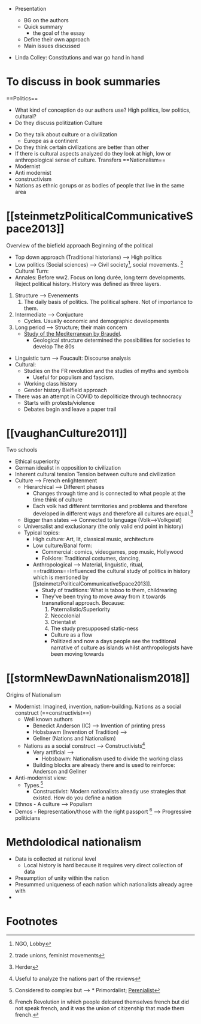 - Presentation
	- BG on the authors 
	- Quick summary 
		- the goal of the essay 
	- Define their own approach
	- Main issues discussed 

- Linda Colley: Constitutions and war go hand in hand 


# To discuss in book summaries 
==Politics==
- What kind of conception do our authors use? High politics, low politics, cultural? 
- Do they discuss politization 
Culture
* Do they talk about culture or a civilization
	* Europe as a continent
* Do they think certain civilizations are better than other
* If there is cultural aspects analyzed do they look at high, low or anthropological sense of culture. 
Transfers
==Nationalism==
* Modernist
* Anti modernist 
* constructivism
* Nations as ethnic gorups or as bodies of people that live in the same area


# [[steinmetzPoliticalCommunicativeSpace2013]]
Overview of the biefield approach 
Beginning of the political 
* Top down approach (Traditional historians) --> High politics  
* Low politics (Social sciences) --> Civil society[^2], social movements. [^1] 
Cultural Turn:
* Annales: Before ww2. Focus on long durée, long term developments. Reject political history. History was defined as three layers. 
1. Structure --> Evenements 
	1. The daily basis of politics. The political sphere. Not of importance to them. 
2. Intermediate  --> Conjucture 
	+ Cycles. Usually economic and demographic developments 
3. Long period --> Structure; their main concern 
	+ [Study of the Mediterranean by Braudel](https://books.google.nl/books?hl=en&lr=&id=H27DEAAAQBAJ&oi=fnd&pg=PA657&dq=The+Mediterranean+and+the+Mediterranean+World+in+the+Age+of+Philip+II&ots=07h3u-kmE4&sig=c3UFYnEH4FXqnCv6ol-olvPRd6E&redir_esc=y#v=onepage&q=The%20Mediterranean%20and%20the%20Mediterranean%20World%20in%20the%20Age%20of%20Philip%20II&f=false). 
		+ Geological structure determined the possibilities for societies to develop 
The 80s 
* Linguistic turn --> Foucault: Discourse analysis 
* Cultural: 
	* Studies on the FR revolution and the studies of myths and symbols
		* Useful for populism and fascism. 
	* Working class history 
	* Gender history 
Bielfield approach 
* There was an attempt in COVID to depoliticize through technocracy 
	* Starts with protests/violence 
	* Debates begin and leave a paper trail 
# [[vaughanCulture2011]]
Two schools
* Ethical superiority
* German idealist in opposition to civilization 
* Inherent cultural tension 
Tension between culture and civilization 
* Culture --> French enlightenment 
	* Hierarchical --> Different phases 
		* Changes through time and is connected to what people at the time think of culture 
		* Each volk had different terrritories and problems and therefore developed in different ways and therefore all cultures are equal.[^3] 
	* Bigger than states --> Connected to language (Volk-->Volkgeist)
	* Universalist and exclusionary (the only valid end point in history)
	* Typical topics: 
		* High culture: Art, lit, classical music, architecture  
		* Low culture/Banal form: 
			* Commercial: comics, videogames, pop music, Hollywood
			* Folklore: Traditional costumes, dancing, 
		* Anthropological --> Material, linguistic, ritual, ==traditions==Influenced the cultural study of politics in history which is mentioned by [[steinmetzPoliticalCommunicativeSpace2013]]. 
			* Study of traditions: What is taboo to them, childrearing 
			* They've been trying to move away from it towards transnational approach. Because:  
				1. Paternalistic/Superiority
				2. Neocolonial 
				3. Orientalist 
				4. The study presupposed static-ness 
				* Culture as a flow
				* Politized and now a days people see the traditional narrative of culture as islands whilst anthropologists have been moving towards 
# [[stormNewDawnNationalism2018]]
Origins of Nationalism
* Modernist: Imagined, invention, nation-building. Nations as a social construct (==constructivist==)
	* Well known authors
		* Benedict Anderson (IC) --> Invention of printing press 
		* Hobsbawm (Invention of Tradition) --> 
		* Gellner (Nations and Nationalism)
	* Nations as a social construct --> Constructivists[^4]
		* Very artificial --> 
			* Hobsbawm: Nationalism used to divide the working class 
		* Building blocks are already there and is used to reinforce: Anderson and Gellner 
* Anti-modernist view: 
	* Types.[^5] 
		* Constructivist: Modern nationalists already use strategies that existed. 
How do you define a nation 
* Ethnos - A culture --> Populism 
* Demos - Representation/those with the right passport [^6] --> Progressive politicians 
# Methdolodical nationalism 
* Data is collected at national level
	* Local history is hard because it requires very direct collection of data 
* Presumption of unity within the nation 
* Presummed uniqueness of each nation which nationalists already agree with 
* 
# Footnotes

[^1]: trade unions, feminist movements 
[^2]: NGO, Lobby
[^3]: Herder 
[^4]: Useful to analyze the nations part of the reviews 
[^5]: Considered to complex but --> * Primordalist; [Perenialist](https://onlinelibrary.wiley.com/doi/abs/10.1002/9781118663202.wberen208) 
[^6]: French Revolution in which people delcared themselves french but did not speak french, and it was the union of citizenship that made them french. 
